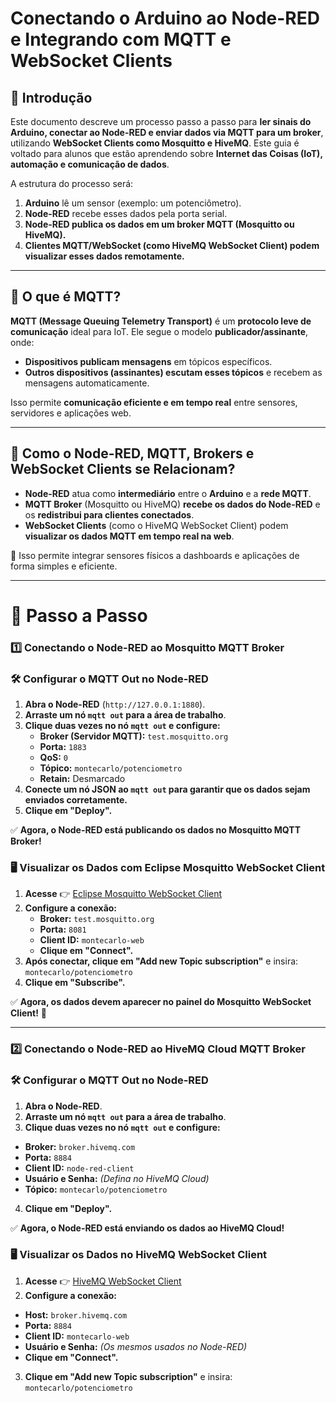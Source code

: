 # **Conectando o Arduino ao Node-RED e Integrando com MQTT e WebSocket Clients**

## **📌 Introdução**

Este documento descreve um processo passo a passo para **ler sinais do Arduino, conectar ao Node-RED e enviar dados via MQTT para um broker**, utilizando **WebSocket Clients como Mosquitto e HiveMQ**. Este guia é voltado para alunos que estão aprendendo sobre **Internet das Coisas (IoT), automação e comunicação de dados**.

A estrutura do processo será:

1. **Arduino** lê um sensor (exemplo: um potenciômetro).
2. **Node-RED** recebe esses dados pela porta serial.
3. **Node-RED publica os dados em um broker MQTT (Mosquitto ou HiveMQ).**
4. **Clientes MQTT/WebSocket (como HiveMQ WebSocket Client) podem visualizar esses dados remotamente.**

---

## **📡 O que é MQTT?**

**MQTT (Message Queuing Telemetry Transport)** é um **protocolo leve de comunicação** ideal para IoT. Ele segue o modelo **publicador/assinante**, onde:

- **Dispositivos publicam mensagens** em tópicos específicos.
- **Outros dispositivos (assinantes) escutam esses tópicos** e recebem as mensagens automaticamente.

Isso permite **comunicação eficiente e em tempo real** entre sensores, servidores e aplicações web.

---

## **🔗 Como o Node-RED, MQTT, Brokers e WebSocket Clients se Relacionam?**

- **Node-RED** atua como **intermediário** entre o **Arduino** e a **rede MQTT**.
- **MQTT Broker** (Mosquitto ou HiveMQ) **recebe os dados do Node-RED** e os **redistribui para clientes conectados**.
- **WebSocket Clients** (como o HiveMQ WebSocket Client) podem **visualizar os dados MQTT em tempo real na web**.

🚀 Isso permite integrar sensores físicos a dashboards e aplicações de forma simples e eficiente.

---

# **📖 Passo a Passo**

### **1️⃣ Conectando o Node-RED ao Mosquitto MQTT Broker**

### **🛠 Configurar o MQTT Out no Node-RED**

1. **Abra o Node-RED** (`http://127.0.0.1:1880`).
2. **Arraste um nó `mqtt out` para a área de trabalho**.
3. **Clique duas vezes no nó `mqtt out` e configure:**
   - **Broker (Servidor MQTT):** `test.mosquitto.org`
   - **Porta:** `1883`
   - **QoS:** `0`
   - **Tópico:** `montecarlo/potenciometro`
   - **Retain:** Desmarcado
4. **Conecte um nó JSON ao `mqtt out` para garantir que os dados sejam enviados corretamente.**
5. **Clique em "Deploy".**

✅ **Agora, o Node-RED está publicando os dados no Mosquitto MQTT Broker!**

### **🖥 Visualizar os Dados com Eclipse Mosquitto WebSocket Client**

1. **Acesse** 👉 [Eclipse Mosquitto WebSocket Client](https://www.emqx.io/online-mqtt-client)
2. **Configure a conexão:**
   - **Broker:** `test.mosquitto.org`
   - **Porta:** `8081`
   - **Client ID:** `montecarlo-web`
   - **Clique em "Connect".**
3. **Após conectar, clique em "Add new Topic subscription"** e insira: `montecarlo/potenciometro`
4. **Clique em "Subscribe".**

✅ **Agora, os dados devem aparecer no painel do Mosquitto WebSocket Client!** 🎉

---

### **2️⃣ Conectando o Node-RED ao HiveMQ Cloud MQTT Broker**

### **🛠 Configurar o MQTT Out no Node-RED**

1. **Abra o Node-RED**.
2. **Arraste um nó `mqtt out` para a área de trabalho**.
3. **Clique duas vezes no nó `mqtt out` e configure:**
- **Broker:** `broker.hivemq.com`
- **Porta:** `8884`
- **Client ID:** `node-red-client`
- **Usuário e Senha:** *(Defina no HiveMQ Cloud)*
- **Tópico:** `montecarlo/potenciometro`
4. **Clique em "Deploy".**

✅ **Agora, o Node-RED está enviando os dados ao HiveMQ Cloud!**

### **🖥 Visualizar os Dados no HiveMQ WebSocket Client**

1. **Acesse** 👉 [HiveMQ WebSocket Client](http://www.hivemq.com/demos/websocket-client/)
2. **Configure a conexão:**
- **Host:** `broker.hivemq.com`
- **Porta:** `8884`
- **Client ID:** `montecarlo-web`
- **Usuário e Senha:** *(Os mesmos usados no Node-RED)*
- **Clique em "Connect".**
3. **Clique em "Add new Topic subscription"** e insira: `montecarlo/potenciometro`
